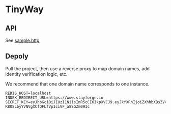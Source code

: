 # TinyWay

## API
See [sample.http](sample.http)

## Depoly

Pull the project, then use a reverse proxy to map domain names, add identity verification logic, etc.

We recommend that one domain name corresponds to one instance.

```dotenv
REDIS_HOST=localhost
INDEX_REDIRECT_URL=https://www.stayforge.io
SECRET_KEY=eyJhbGciOiJIUzI1NiIsInR5cCI6IkpXVCJ9.eyJkYXRhIjoiZXhhbXBsZVVzZXJEYXRhIiwiZXhwIjoxNzMyODIxMDIzfQ.gZNSp-R8O8LbyYVNVgXCfQFLfVp1ciVF_a8SGZm09Ic
```


